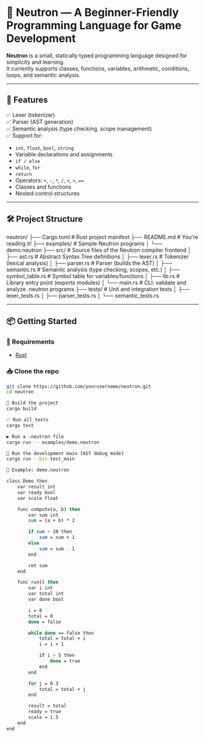 # 🧠 Neutron — A Beginner-Friendly Programming Language for Game Development

**Neutron** is a small, statically typed programming language designed for simplicity and learning.  
It currently supports classes, functions, variables, arithmetic, conditions, loops, and semantic analysis.

---

## 🚀 Features

✅ Lexer (tokenizer)  
✅ Parser (AST generation)  
✅ Semantic analysis (type checking, scope management)  
✅ Support for:
- `int`, `float`, `bool`, `string`
- Variable declarations and assignments
- `if / else`
- `while`, `for`
- `return`
- Operators: `+`, `-`, `*`, `/`, `<`, `>`, `==`
- Classes and functions
- Nested control structures

---

## 🛠️ Project Structure

neutron/ ├── Cargo.toml # Rust project manifest ├── README.md # You're reading it! ├── examples/ # Sample Neutron programs │ └── demo.neutron ├── src/ # Source files of the Neutron compiler frontend │ ├── ast.rs # Abstract Syntax Tree definitions │ ├── lexer.rs # Tokenizer (lexical analysis) │ ├── parser.rs # Parser (builds the AST) │ ├── semantic.rs # Semantic analysis (type checking, scopes, etc.) │ ├── symbol_table.rs # Symbol table for variables/functions │ ├── lib.rs # Library entry point (exports modules) │ └── main.rs # CLI: validate and analyze .neutron programs ├── tests/ # Unit and integration tests │ ├── lexer_tests.rs │ ├── parser_tests.rs │ └── semantic_tests.rs

---

## 📦 Getting Started

### 🔧 Requirements
- [Rust](https://www.rust-lang.org/tools/install)

### 📥 Clone the repo
```bash
git clone https://github.com/yourusername/neutron.git
cd neutron

🔄 Build the project
cargo build

✅ Run all tests
cargo test

▶️ Run a .neutron file
cargo run -- examples/demo.neutron

🧪 Run the development main (AST debug mode)
cargo run --bin test_main

📄 Example: demo.neutron

class Demo then
    var result int
    var ready bool
    var scale float

    func compute(a, b) then
        var sum int
        sum = (a + b) * 2

        if sum > 10 then
            sum = sum + 1
        else
            sum = sum - 1
        end

        ret sum
    end

    func run() then
        var i int
        var total int
        var done bool

        i = 0
        total = 0
        done = false

        while done == false then
            total = total + i
            i = i + 1

            if i > 5 then
                done = true
            end
        end

        for j = 0 3
            total = total + j
        end

        result = total
        ready = true
        scale = 1.5
    end
end

